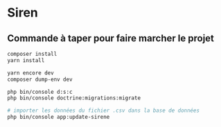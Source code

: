 # Siren

## Commande à taper pour faire marcher le projet
```bash
composer install
yarn install

yarn encore dev
composer dump-env dev

php bin/console d:s:c 
php bin/console doctrine:migrations:migrate

# importer les données du fichier .csv dans la base de données
php bin/console app:update-sirene
```
